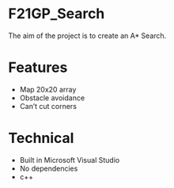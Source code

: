 # F21GP_Search
The aim of the project is to create an A* Search.
# Features 
- Map 20x20 array 
- Obstacle avoidance
- Can’t cut corners 
# Technical
- Built in Microsoft Visual Studio
- No dependencies
- c++
